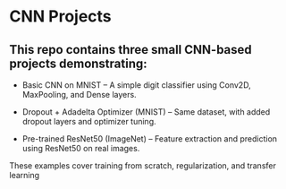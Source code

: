 # CNN Projects
## This repo contains three small CNN-based projects demonstrating:

* Basic CNN on MNIST – A simple digit classifier using Conv2D, MaxPooling, and Dense layers.

* Dropout + Adadelta Optimizer (MNIST) – Same dataset, with added dropout layers and optimizer tuning.

* Pre-trained ResNet50 (ImageNet) – Feature extraction and prediction using ResNet50 on real images.

These examples cover training from scratch, regularization, and transfer learning
